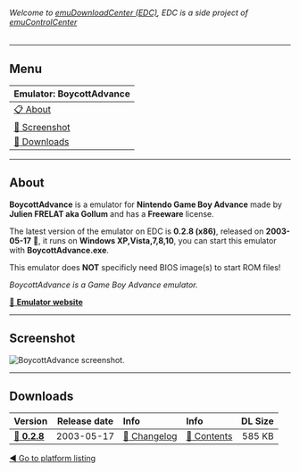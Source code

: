 ###### Welcome to [emuDownloadCenter (EDC)](https://github.com/PhoenixInteractiveNL/emuDownloadCenter/wiki/), EDC is a side project of [emuControlCenter](https://github.com/PhoenixInteractiveNL/emuControlCenter/wiki/)
***
## Menu
| **Emulator: BoycottAdvance** |
|:---------|
| [:clipboard: About](#about) |
| [:sunrise: Screenshot](#screenshot) |
| [:floppy_disk: Downloads](#downloads) |
***
## About
**BoycottAdvance** is a emulator for **Nintendo Game Boy Advance** made by **Julien FRELAT aka Gollum** and has a **Freeware** license.

The latest version of the emulator on EDC is **0.2.8 (x86)**, released on **2003-05-17** :triangular_flag_on_post:, it runs on **Windows XP,Vista,7,8,10**, you can start this emulator with **BoycottAdvance.exe**.

This emulator does **NOT** specificly need BIOS image(s) to start ROM files!

_BoycottAdvance is a Game Boy Advance emulator._

[:link: **Emulator website**](http://boycottadvance.emuunlim.com)
***
## Screenshot
![](https://raw.githubusercontent.com/PhoenixInteractiveNL/emuDownloadCenter/master/hooks/boycottadv/screen.jpg "BoycottAdvance screenshot.")
***
## Downloads
| Version  | Release date  | Info       | Info       | DL Size    |
|:---------|:-------------:|:-----------|:-----------|-----------:|
| [:floppy_disk: **0.2.8**](https://github.com/PhoenixInteractiveNL/edc-repo0003/raw/master/boycottadv/0.2.8.7z) | 2003-05-17 | [:page_facing_up: Changelog](https://github.com/PhoenixInteractiveNL/edc-repo0003/blob/master/boycottadv/0.2.8_changelog.txt) | [:mag_right: Contents](https://github.com/PhoenixInteractiveNL/edc-repo0003/blob/master/boycottadv/0.2.8_contents.txt) | 585 KB |

[:arrow_backward: Go to platform listing](https://github.com/PhoenixInteractiveNL/emuDownloadCenter/wiki/EDC-Platform-List)
